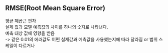## RMSE(Root Mean Square Error)  

평균 제곱근 편차    
실제 값과 모델 예측값의 차이를 하나의 숫자로 나타낸다.     
예측 대상 값에 영향을 받음     
-> 같은 0.01의 에러값도 어떤 실제값과 예측값을 사용했는지에 따라 달라짐 or 범위 스케일이 다르거나     
